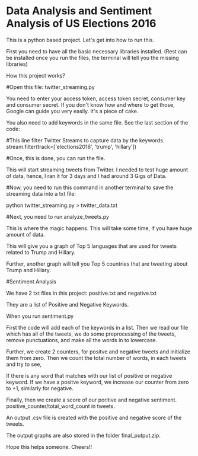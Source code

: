 # Data Analysis and Sentiment Analysis of US Elections 2016

This is a python based project. Let's get into how to run this.

First you need to have all the basic necessary libraries installed. (Rest can be installed once you run the files, the terminal will tell you the missing libraries)

How this project works?

#Open this file: twitter_streaming.py

You need to enter your access token, access token secret, consumer key and consumer secret. If you don't know how and where to get those, Google can guide you very easily. It's a piece of cake.

You also need to add keywords in the same file. See the last section of the code:

#This line filter Twitter Streams to capture data by the keywords.
    stream.filter(track=['elections2016', 'trump', 'hillary'])

#Once, this is done, you can run the file.

This will start streaming tweets from  Twitter. I needed to test huge amount of data, hence, I ran it for 3 days and I had around 3 Gigs of Data.

#Now, you need to run this command in another terminal to save the streaming data into a txt file:

python twitter_streaming.py > twitter_data.txt

#Next, you need to run analyze_tweets.py

This is where the magic happens. This will take some time, if you have huge amount of data.

This will give you a graph of Top 5 languages that are used for tweets related to Trump and Hillary.

Further, another graph will tell you Top 5 countries that are tweeting about Trump and Hillary.

#Sentiment Analysis

We have 2 txt files in this project: positive.txt and negative.txt

They are a list of Positive and Negative Keywords.

When you run sentiment.py

First the code will add each of the keywords in a list. Then we read our file which has all of the tweets, we do some preprocessing of the tweets, remove punctuations, and make all the words in to lowercase.

Further, we create 2 counters, for positve and negative tweets and initialize them from zero. Then we count the total number of words, in each tweets and try to see,

If there is any word that matches with our list of positive or negative keyword. If we have a positve keyword, we increase our counter from zero to +1, similarly for negative.

Finally, then we create a score of our poritive and negative sentiment. positive_counter/total_word_count in tweets.

An output .csv file is created with the positive and negative score of the tweets.

The output graphs are also stored in the folder final_putput.zip.

Hope this helps someone. Cheers!!



